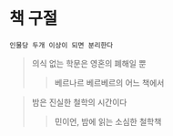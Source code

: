 # 책 구절
```
인물당 두개 이상이 되면 분리한다
```
> 의식 없는 학문은 영혼의 폐해일 뿐
>> 베르나르 베르베르의 어느 책에서

> 밤은 진실한 철학의 시간이다
>> 민이언, 밤에 읽는 소심한 철학책
